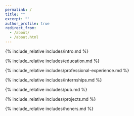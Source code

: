 ```yaml
---
permalink: /
title: ""
excerpt: ""
author_profile: true
redirect_from: 
  - /about/
  - /about.html
---
```


<span class='anchor' id='about-me'></span>
{% include_relative includes/intro.md %}

{% include_relative includes/education.md %}

{% include_relative includes/professional-experience.md %}

{% include_relative includes/internships.md %}

{% include_relative includes/pub.md %}

{% include_relative includes/projects.md %}

{% include_relative includes/honers.md %}

